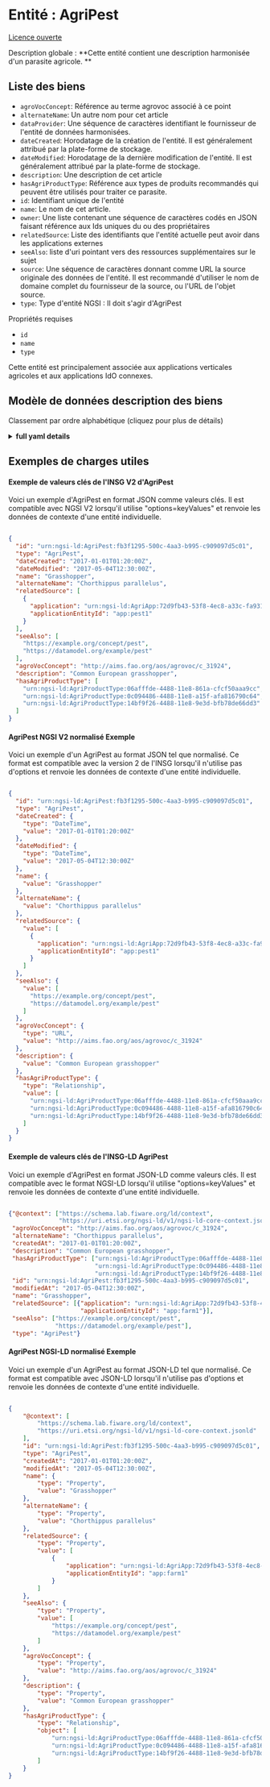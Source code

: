 Entité : AgriPest  
=================  
[Licence ouverte](https://github.com/smart-data-models//dataModel.Agrifood/blob/master/AgriPest/LICENSE.md)  
Description globale : **Cette entité contient une description harmonisée d'un parasite agricole. **  

## Liste des biens  

- `agroVocConcept`: Référence au terme agrovoc associé à ce point  - `alternateName`: Un autre nom pour cet article  - `dataProvider`: Une séquence de caractères identifiant le fournisseur de l'entité de données harmonisées.  - `dateCreated`: Horodatage de la création de l'entité. Il est généralement attribué par la plate-forme de stockage.  - `dateModified`: Horodatage de la dernière modification de l'entité. Il est généralement attribué par la plate-forme de stockage.  - `description`: Une description de cet article  - `hasAgriProductType`: Référence aux types de produits recommandés qui peuvent être utilisés pour traiter ce parasite.  - `id`: Identifiant unique de l'entité  - `name`: Le nom de cet article.  - `owner`: Une liste contenant une séquence de caractères codés en JSON faisant référence aux Ids uniques du ou des propriétaires  - `relatedSource`: Liste des identifiants que l'entité actuelle peut avoir dans les applications externes  - `seeAlso`: liste d'uri pointant vers des ressources supplémentaires sur le sujet  - `source`: Une séquence de caractères donnant comme URL la source originale des données de l'entité. Il est recommandé d'utiliser le nom de domaine complet du fournisseur de la source, ou l'URL de l'objet source.  - `type`: Type d'entité NGSI : Il doit s'agir d'AgriPest    
Propriétés requises  
- `id`  - `name`  - `type`    
Cette entité est principalement associée aux applications verticales agricoles et aux applications IdO connexes.  
## Modèle de données description des biens  
Classement par ordre alphabétique (cliquez pour plus de détails)  
<details><summary><strong>full yaml details</strong></summary>    
```yaml  
AgriPest:    
  description: 'This entity contains a harmonised description of an agricultural pest. '    
  properties:    
    agroVocConcept:    
      description: 'Reference to the agrovoc term associated with this item'    
      format: uri    
      type: Relationship    
      x-ngsi:    
        model: http://schema.org/URL    
    alternateName:    
      description: 'An alternative name for this item'    
      type: Property    
    dataProvider:    
      description: 'A sequence of characters identifying the provider of the harmonised data entity.'    
      type: Property    
    dateCreated:    
      description: 'Entity creation timestamp. This will usually be allocated by the storage platform.'    
      format: date-time    
      type: Property    
    dateModified:    
      description: 'Timestamp of the last modification of the entity. This will usually be allocated by the storage platform.'    
      format: date-time    
      type: Property    
    description:    
      description: 'A description of this item'    
      type: Property    
    hasAgriProductType:    
      description: 'Reference to the recommended types of product that can be used to treat this pest.'    
      items:    
        - anyOf: &agripest_-_properties_-_id_-_anyof    
            - description: 'Property. Identifier format of any NGSI entity'    
              maxLength: 256    
              minLength: 1    
              pattern: ^[\w\-\.\{\}\$\+\*\[\]`|~^@!,:\\]+$    
              type: string    
            - description: 'Property. Identifier format of any NGSI entity'    
              format: uri    
              type: string    
          description: 'Property. Unique identifier of the entity'    
      type: Relationship    
      x-ngsi:    
        model: http://schema.org/URL    
    id:    
      anyOf: *agripest_-_properties_-_id_-_anyof    
      description: 'Unique identifier of the entity'    
      type: Property    
    name:    
      description: 'The name of this item.'    
      type: Property    
    owner:    
      description: 'A List containing a JSON encoded sequence of characters referencing the unique Ids of the owner(s)'    
      items:    
        anyOf: *agripest_-_properties_-_id_-_anyof    
        description: 'Property. Unique identifier of the entity'    
      type: Property    
    relatedSource:    
      description: 'List of IDs the current entity may have in external applications'    
      items:    
        - type: object    
          values:    
            application:    
              anyOf: *agripest_-_properties_-_id_-_anyof    
              description: 'Property. Unique identifier of the entity'    
            applicationEntityId:    
              type: string    
      type: Property    
    seeAlso:    
      description: 'list of uri pointing to additional resources about the item'    
      oneOf:    
        - items:    
            - format: uri    
              type: string    
          minItems: 1    
          type: array    
        - format: uri    
          type: string    
      type: Property    
    source:    
      description: 'A sequence of characters giving the original source of the entity data as a URL. Recommended to be the fully qualified domain name of the source provider, or the URL to the source object.'    
      type: Property    
    type:    
      description: 'NGSI Entity Type: It has to be AgriPest'    
      enum:    
        - AgriPest    
      type: Property    
  required:    
    - id    
    - type    
    - name    
  type: object    
```  
</details>    
## Exemples de charges utiles  
#### Exemple de valeurs clés de l'INSG V2 d'AgriPest  
Voici un exemple d'AgriPest en format JSON comme valeurs clés. Il est compatible avec NGSI V2 lorsqu'il utilise "options=keyValues" et renvoie les données de contexte d'une entité individuelle.  
```json  
{  
  "id": "urn:ngsi-ld:AgriPest:fb3f1295-500c-4aa3-b995-c909097d5c01",  
  "type": "AgriPest",  
  "dateCreated": "2017-01-01T01:20:00Z",  
  "dateModified": "2017-05-04T12:30:00Z",  
  "name": "Grasshopper",  
  "alternateName": "Chorthippus parallelus",  
  "relatedSource": [  
    {  
      "application": "urn:ngsi-ld:AgriApp:72d9fb43-53f8-4ec8-a33c-fa931360259a",  
      "applicationEntityId": "app:pest1"  
    }  
  ],  
  "seeAlso": [  
    "https://example.org/concept/pest",  
    "https://datamodel.org/example/pest"  
  ],  
  "agroVocConcept": "http://aims.fao.org/aos/agrovoc/c_31924",  
  "description": "Common European grasshopper",  
  "hasAgriProductType": [  
    "urn:ngsi-ld:AgriProductType:06afffde-4488-11e8-861a-cfcf50aaa9cc",  
    "urn:ngsi-ld:AgriProductType:0c094486-4488-11e8-a15f-afa816790c64",  
    "urn:ngsi-ld:AgriProductType:14bf9f26-4488-11e8-9e3d-bfb78de66dd3"  
  ]  
}  
```  
#### AgriPest NGSI V2 normalisé Exemple  
Voici un exemple d'un AgriPest au format JSON tel que normalisé. Ce format est compatible avec la version 2 de l'INSG lorsqu'il n'utilise pas d'options et renvoie les données de contexte d'une entité individuelle.  
```json  
{  
  "id": "urn:ngsi-ld:AgriPest:fb3f1295-500c-4aa3-b995-c909097d5c01",  
  "type": "AgriPest",  
  "dateCreated": {  
    "type": "DateTime",  
    "value": "2017-01-01T01:20:00Z"  
  },  
  "dateModified": {  
    "type": "DateTime",  
    "value": "2017-05-04T12:30:00Z"  
  },  
  "name": {  
    "value": "Grasshopper"  
  },  
  "alternateName": {  
    "value": "Chorthippus parallelus"  
  },  
  "relatedSource": {  
    "value": [  
      {  
        "application": "urn:ngsi-ld:AgriApp:72d9fb43-53f8-4ec8-a33c-fa931360259a",  
        "applicationEntityId": "app:pest1"  
      }  
    ]  
  },  
  "seeAlso": {  
    "value": [  
      "https://example.org/concept/pest",  
      "https://datamodel.org/example/pest"  
    ]  
  },  
  "agroVocConcept": {  
    "type": "URL",  
    "value": "http://aims.fao.org/aos/agrovoc/c_31924"  
  },  
  "description": {  
    "value": "Common European grasshopper"  
  },  
  "hasAgriProductType": {  
    "type": "Relationship",  
    "value": [  
      "urn:ngsi-ld:AgriProductType:06afffde-4488-11e8-861a-cfcf50aaa9cc",  
      "urn:ngsi-ld:AgriProductType:0c094486-4488-11e8-a15f-afa816790c64",  
      "urn:ngsi-ld:AgriProductType:14bf9f26-4488-11e8-9e3d-bfb78de66dd3"  
    ]  
  }  
}  
```  
#### Exemple de valeurs clés de l'INSG-LD AgriPest  
Voici un exemple d'AgriPest en format JSON-LD comme valeurs clés. Il est compatible avec le format NGSI-LD lorsqu'il utilise "options=keyValues" et renvoie les données de contexte d'une entité individuelle.  
```json  
{"@context": ["https://schema.lab.fiware.org/ld/context",  
              "https://uri.etsi.org/ngsi-ld/v1/ngsi-ld-core-context.jsonld"],  
 "agroVocConcept": "http://aims.fao.org/aos/agrovoc/c_31924",  
 "alternateName": "Chorthippus parallelus",  
 "createdAt": "2017-01-01T01:20:00Z",  
 "description": "Common European grasshopper",  
 "hasAgriProductType": ["urn:ngsi-ld:AgriProductType:06afffde-4488-11e8-861a-cfcf50aaa9cc",  
                        "urn:ngsi-ld:AgriProductType:0c094486-4488-11e8-a15f-afa816790c64",  
                        "urn:ngsi-ld:AgriProductType:14bf9f26-4488-11e8-9e3d-bfb78de66dd3"],  
 "id": "urn:ngsi-ld:AgriPest:fb3f1295-500c-4aa3-b995-c909097d5c01",  
 "modifiedAt": "2017-05-04T12:30:00Z",  
 "name": "Grasshopper",  
 "relatedSource": [{"application": "urn:ngsi-ld:AgriApp:72d9fb43-53f8-4ec8-a33c-fa931360259a",  
                    "applicationEntityId": "app:farm1"}],  
 "seeAlso": ["https://example.org/concept/pest",  
             "https://datamodel.org/example/pest"],  
 "type": "AgriPest"}  
```  
#### AgriPest NGSI-LD normalisé Exemple  
Voici un exemple d'un AgriPest au format JSON-LD tel que normalisé. Ce format est compatible avec JSON-LD lorsqu'il n'utilise pas d'options et renvoie les données de contexte d'une entité individuelle.  
```json  
{  
    "@context": [  
        "https://schema.lab.fiware.org/ld/context",  
        "https://uri.etsi.org/ngsi-ld/v1/ngsi-ld-core-context.jsonld"  
    ],  
    "id": "urn:ngsi-ld:AgriPest:fb3f1295-500c-4aa3-b995-c909097d5c01",  
    "type": "AgriPest",  
    "createdAt": "2017-01-01T01:20:00Z",  
    "modifiedAt": "2017-05-04T12:30:00Z",  
    "name": {  
        "type": "Property",  
        "value": "Grasshopper"  
    },  
    "alternateName": {  
        "type": "Property",  
        "value": "Chorthippus parallelus"  
    },  
    "relatedSource": {  
        "type": "Property",  
        "value": [  
            {  
                "application": "urn:ngsi-ld:AgriApp:72d9fb43-53f8-4ec8-a33c-fa931360259a",  
                "applicationEntityId": "app:farm1"  
            }  
        ]  
    },  
    "seeAlso": {  
        "type": "Property",  
        "value": [  
            "https://example.org/concept/pest",  
            "https://datamodel.org/example/pest"  
        ]  
    },  
    "agroVocConcept": {  
        "type": "Property",  
        "value": "http://aims.fao.org/aos/agrovoc/c_31924"  
    },  
    "description": {  
        "type": "Property",  
        "value": "Common European grasshopper"  
    },  
    "hasAgriProductType": {  
        "type": "Relationship",  
        "object": [  
            "urn:ngsi-ld:AgriProductType:06afffde-4488-11e8-861a-cfcf50aaa9cc",  
            "urn:ngsi-ld:AgriProductType:0c094486-4488-11e8-a15f-afa816790c64",  
            "urn:ngsi-ld:AgriProductType:14bf9f26-4488-11e8-9e3d-bfb78de66dd3"  
        ]  
    }  
}  
```  
